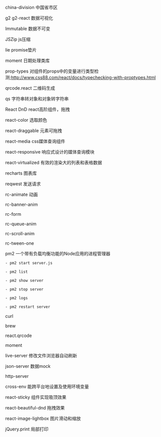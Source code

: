 china-division    中国省市区

g2    g2-react    数据可视化

Immutable    数据不可变

JSZip    js压缩

lie    promise垫片

moment    日期处理类库

prop-types    对组件的props中的变量进行类型检测;http://www.css88.com/react/docs/typechecking-with-proptypes.html

qrcode.react    二维码生成

qs    字符串转对象和对象转字符串

React DnD    react高阶组件，拖拽

react-color    选取颜色

react-draggable    元素可拖拽

react-media    css媒体查询组件

react-responsive    响应式设计的媒体查询模块

react-virtualized    有效的渲染大的列表和表格数据

recharts    图表库

reqwest    发送请求

rc-animate    动画

rc-banner-anim

rc-form

rc-queue-anim

rc-scroll-anim

rc-tween-one

pm2    一个带有负载均衡功能的Node应用的进程管理器

    - pm2 start server.js
    
    - pm2 list
    
    - pm2 show server
    
    - pm2 stop server
    
    - pm2 logs
    
    - pm2 restart server


curl

brew

react.qrcode

moment

live-server    修改文件浏览器自动刷新

json-server    数据mock

http-server

cross-env    能跨平台地设置及使用环境变量

react-sticky 组件实现吸顶效果

react-beautiful-dnd    拖拽效果

react-image-lightbox    图片滑动和缩放

jQuery.print    局部打印













